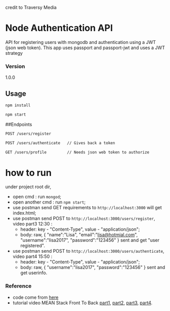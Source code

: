 credit to Traversy Media

# Node Authentication API

API for registering users with mongodb and authentication using a JWT (json web token). This app uses passport and passport-jwt and uses a JWT strategy

### Version
1.0.0

## Usage

```bash
npm install
```

```bash
npm start
```

##Endpoints
```bash
POST /users/register
```

```bash
POST /users/authenticate   // Gives back a token
```

```bash
GET /users/profile         // Needs json web token to authorize
```

# how to run
under project root dir,
- open cmd : run `mongod`;
- open another cmd : run `npm start`;
- use postman send GET requirements to `http://localhost:3000` will get index.html;
- use postman send POST to `http://localhost:3000/users/register`, video part3 12:30 :
  - header: key - "Content-Type", value - "application/json";
  - body: raw, {
      "name":"Lisa",
      "email":"lisa@hotmial.com",
      "username":"lisa2017",
      "password":"123456"
    }
    sent and get "user registered".
- use postman send POST to `http://localhost:3000/users/authenticate`, video part4 15:50 :
  - header: key - "Content-Type", value - "application/json";
  - body: raw, {
        "username":"lisa2017",
        "password":"123456"
    }
    sent and get userinfo.

### Reference
- code come from [here](https://github.com/bradtraversy/nodeauthapp)
- tutorial video MEAN Stack Front To Back [part1](https://www.youtube.com/watch?v=uONz0lEWft0), [part2](https://www.youtube.com/watch?v=DQ9pZ2NKXRo&t=64s), [part3](https://www.youtube.com/watch?v=1ZeDy2QI3OE), [part4](https://www.youtube.com/watch?v=6pdFXmTfkeE&t=31s).